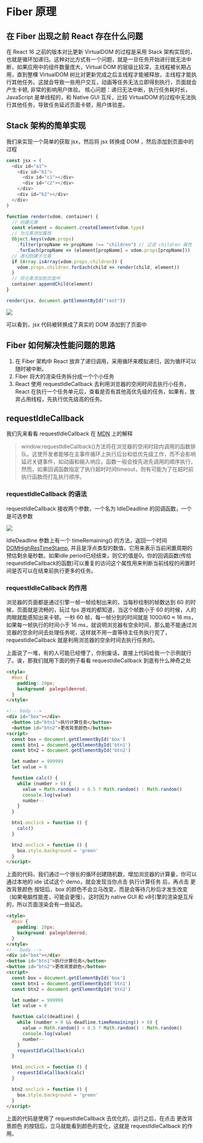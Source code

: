 # Fiber 原理

## 在 Fiber 出现之前 React 存在什么问题

在 React 16 之前的版本对比更新 VirtualDOM 的过程是采用 Stack 架构实现的，也就是循环加递归。这种对比方式有一个问题，就是一旦任务开始进行就无法中断，如果应用中的组件数量庞大，Virtual DOM 的层级比较深，主线程被长期占用，直到整棵 VirtualDOM 树比对更新完成之后主线程才能被释放，主线程才能执行其他任务。这就会导致一些用户交互，动画等任务无法立即得到执行，页面就会产生卡顿, 非常的影响用户体验。
核心问题：递归无法中断，执行任务耗时长，JavaScript 是单线程的，和 Native GUI 互斥，比较 VirtualDOM 的过程中无法执行其他任务，导致任务延迟页面卡顿，用户体验差。

## Stack 架构的简单实现

我们来实现一个简单的获取 jsx，然后将 jsx 转换成 DOM ，然后添加到页面中的过程

```js
const jsx = (
  <div id="a1">
    <div id="b1">
      <div id="c1"></div>
      <div id="c2"></div>
    </div>
    <div id="b2"></div>
  </div>
)

function render(vdom, container) {
  // 创建元素
  const element = document.createElement(vdom.type)
  // 为元素添加属性
  Object.keys(vdom.props)
    .filter(propName => propName !== "children") // 过滤 children 属性
    .forEach(propName => (element[propName] = vdom.props[propName]))
  // 递归创建子元素
  if (Array.isArray(vdom.props.children)) {
    vdom.props.children.forEach(child => render(child, element))
  }
  // 将元素添加到页面中
  container.appendChild(element)
}

render(jsx, document.getElementById("root"))
```

![](https://img2020.cnblogs.com/blog/1575596/202106/1575596-20210604083840102-1239227374.png)

可以看到，jsx 代码被转换成了真实的 DOM 添加到了页面中

## Fiber 如何解决性能问题的思路

1. 在 Fiber 架构中 React 放弃了递归调用，采用循环来模拟递归，因为循环可以随时被中断。
2. Fiber 将大的渲染任务拆分成一个个小任务
3. React 使用 requestIdleCallback 去利用浏览器的空闲时间去执行小任务，React 在执行一个任务单元后，查看是否有其他高优先级的任务，如果有，放弃占用线程，先执行优先级高的任务。

## requestIdleCallback

我们先来看看 requestIdleCallback 在 [MDN](https://developer.mozilla.org/zh-CN/docs/Web/API/Window/requestIdleCallback) 上的解释

> window.requestIdleCallback()方法将在浏览器的空闲时段内调用的函数排队。这使开发者能够在主事件循环上执行后台和低优先级工作，而不会影响延迟关键事件，如动画和输入响应。函数一般会按先进先调用的顺序执行，然而，如果回调函数指定了执行超时时间timeout，则有可能为了在超时前执行函数而打乱执行顺序。

### requestIdleCallback 的语法

requestIdleCallback 接收两个参数，一个名为 IdleDeadline 的回调函数，一个是可选参数

![](https://img2020.cnblogs.com/blog/1575596/202106/1575596-20210605083507552-1546195424.png)

IdleDeadline 参数上有一个 timeRemaining() 的方法，返回一个时间 [DOMHighResTimeStamp](https://developer.mozilla.org/zh-CN/docs/Web/API/DOMHighResTimeStamp), 并且是浮点类型的数值，它用来表示当前闲置周期的预估剩余毫秒数。如果idle period已经结束，则它的值是0。你的回调函数(传给requestIdleCallback的函数)可以重复的访问这个属性用来判断当前线程的闲置时间是否可以在结束前执行更多的任务。

### requestIdleCallback 的作用

浏览器的页面都是通过引擎一帧一帧绘制出来的，当每秒绘制的帧数达到 60 的时候，页面就是流畅的，玩过 fps 游戏的都知道，当这个帧数小于 60 的时候，人的肉眼就能感知出来卡顿。一秒 60 帧，每一帧分到的时间就是 1000/60 ≈ 16 ms，如果每一帧执行的时间小于 16 ms，就说明浏览器有空余时间，那么能不能通过浏览器的空余时间去处理任务呢，这样就不用一直等待主任务执行完了，requestIdleCallback 就是利用浏览器的空余时间去执行任务的。

上面说了一堆，有的人可能已经懵了，你别废话，直接上代码给我一个示例就行了。诶，那我们就用下面的例子看看 requestIdleCallback 到底有什么神奇之处

```html
<style>
  #box {
    padding: 20px;
    background: palegoldenrod;
  }
</style>

<!-- body -->
<div id="box"></div>
  <button id="btn1">执行计算任务</button>
  <button id="btn2">更改背景颜色</button>
<script>
  const box = document.getElementById('box')
  const btn1 = document.getElementById('btn1')
  const btn2 = document.getElementById('btn2')

  let number = 999999
  let value = 0

  function calc() {
    while (number > 0) {
      value = Math.random() < 0.5 ? Math.random() : Math.random()
      console.log(value)
      number--
    }
  }

  btn1.onclick = function () {
    calc()
  }

  btn2.onclick = function () {
    box.style.background = 'green'
  }
</script>
```

上面的代码，我们通过一个很长的循环创建随机数，增加浏览器的计算量，你可以通过本地的 ide 试试这个 demo，就会发现当你点击 执行计算任务 后，再点击 更改背景颜色 按钮后，box 的颜色不会立马改变，而是会等待几秒后才发生改变（如果电脑性能差，可能会更慢）。这时因为 native GUI 和 v8引擎的渲染是互斥的，所以页面渲染会有一些延迟。

```html
<style>
  #box {
    padding: 20px;
    background: palegoldenrod;
  }
</style>
<!-- body -->
<div id="box"></div>
<button id="btn1">执行计算任务</button>
<button id="btn2">更改背景颜色</button>
<script>
  const box = document.getElementById('box')
  const btn1 = document.getElementById('btn1')
  const btn2 = document.getElementById('btn2')

  let number = 999999
  let value = 0

  function calc(deadline) {
    while (number > 0 && deadline.timeRemaining() > 0) {
      value = Math.random() < 0.5 ? Math.random() : Math.random()
      console.log(value)
      number--
    }
    requestIdleCallback(calc)
  }

  btn1.onclick = function () {
    requestIdleCallback(calc)
  }

  btn2.onclick = function () {
    box.style.background = 'green'
  }
</script>
```

上面的代码是使用了 requestIdleCallback 去优化的，运行之后，在点击 更改背景颜色 的按钮后，立马就能看到颜色的变化，这就是 requestIdleCallback 的作用。

